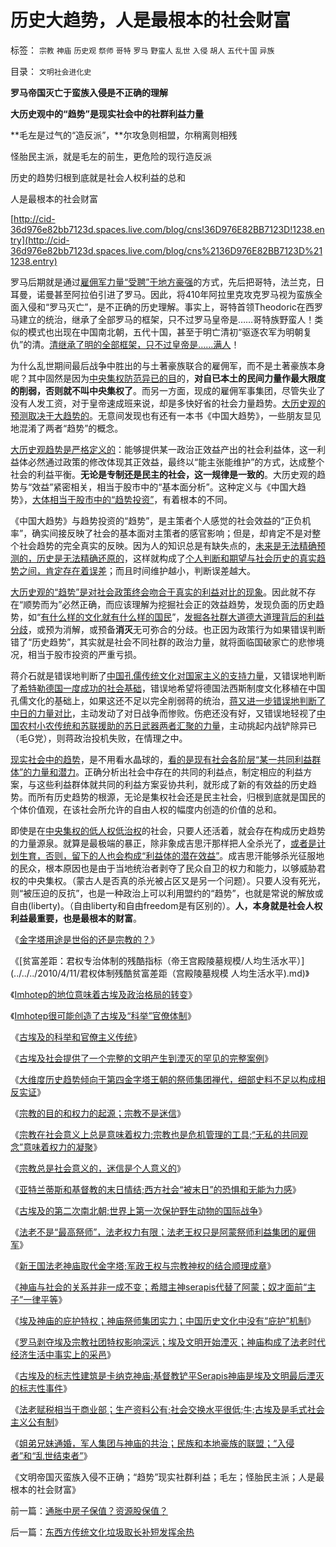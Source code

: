 # 历史大趋势，人是最根本的社会财富

标签： `宗教` `神庙` `历史观` `祭师` `哥特` `罗马` `野蛮人` `乱世` `入侵` `胡人` `五代十国` `异族` 

目录： `文明社会进化史`

**罗马帝国灭亡于蛮族入侵是不正确的理解**

**大历史观中的“趋势”是现实社会中的社群利益力量**

**毛左是过气的“造反派”，**尔攻急则相盟，尔稍离则相残

怪胎民主派，就是毛左的前生，更危险的现行造反派

历史的趋势归根到底就是社会人权利益的总和

人是最根本的社会财富

[http://cid-36d976e82bb7123d.spaces.live.com/blog/cns!36D976E82BB7123D!1238.entry](http://cid-36d976e82bb7123d.spaces.live.com/blog/cns%2136D976E82BB7123D%211238.entry)

罗马后期就是通过[雇佣军力量“受聘”于地方豪强](../../../2010/5/5/古埃及的历史不是法老的历史.md)的方式，先后把哥特，法兰克，日耳曼，诺曼甚至阿拉伯引进了罗马。因此，将410年阿拉里克攻克罗马视为蛮族全面入侵和“罗马灭亡”，是不正确的历史理解。事实上，哥特首领Theodoric在西罗马建立的统治，继承了全部罗马的框架，只不过罗马皇帝是……哥特族野蛮人！类似的模式也出现在中国南北朝，五代十国，甚至于明亡清初“驱逐农军为明朝复仇”的清。[清继承了明的全部框架，只不过皇帝是……满人](http://hi.baidu.com/darthchn/blog/item/91782e2a22e437f3e7cd402a.html)！

为什么乱世期间最后战争中胜出的与土著豪族联合的雇佣军，而不是土著豪族本身呢？其中固然是因为[中央集权防范异已的目](../../../2010/4/29/独立消费者的消失消除了自由职业的可能性.md)的，**对自已本土的民间力量作最大限度的削弱，否则就不叫中央集权了**。而另一方面，现成的雇佣军事集团，尽管失业了没有人发工资，对于皇帝速成班来说，却是多快好省的社会力量趋势。[大历史观的预测取决于大趋势的](../../../2010/4/28/大道无为：任何历史和现实的政策必须顺势而为.md)。无意间发现也有还有一本书《中国大趋势》，一些朋友显见地混淆了两者“趋势”的概念。

[大历史观趋势是严格定义的](../../../2010/3/16/历史趋势是不存在偶然性.md)：能够提供某一政治正效益产出的社会利益体，这一利益体必然通过政策的修改体现其正效益，最终以“能主张能维护”的方式，达成整个社会的利益平衡。**无论是专制还是民主的社会，这一规律是一致的**。大历史观的趋势与“效益”紧密相关，相当于股市中的“基本面分析”。这种定义与《中国大趋势》，[大体相当于股市中的“趋势投资”](../../../2009/3/4/博羿市场里，还有多少人不相信趋势投资？.md)，有着根本的不同。

《中国大趋势》与趋势投资的“趋势”，是主策者个人感觉的社会效益的“正负机率”，确实间接反映了社会的基本面对主策者的感官影响；但是，却肯定不是对整个社会趋势的完全真实的反映。因为人的知识总是有缺失点的，[未来是无法精确预测的，历史是无法精确还原的](../../../2010/5/9/历史是必须被假设的.md)，这样就构成了[个人判断和期望与社会历史的真实趋势之间，肯定存在着误差](../../../2010/3/11/文明历史有比公众预期巨大的惯性.md)；而且时间维护越小，判断误差越大。

[大历史观的“趋势”是对社会政策终会吻合于真实的利益对比的现象](../../../2010/3/11/希望以启蒙阻挡任何现实的趋势都是螳臂当车！.md)。因此就不存在“顺势而为”必然正确，而应该理解为挖掘社会正的效益趋势，发现负面的历史趋势，如“[有什么样的文化就有什么样的国民](../../../2010/4/15/“反对派”不是“对抗派”.md)”，[发掘各社群大道德大道理背后的利益分歧](../../../2010/1/17/春秋笔法“为了大众的利益”.md)，或预为消解，或预备**消灭**无可弥合的分歧。也正因为政策行为如果错误判断错了“历史趋势”，其实就是社会不同社群的政治力量，就将面临国破家亡的悲惨境况，相当于股市投资的严重亏损。

蒋介石就是错误地判断了[中国孔儒传统文化对国家主义的支持力量](../../../2009/3/22/宋明清在国学儒教绝对道德观维系下的必然败亡.md)，又错误地判断了[希特勒德国一度成功的社会基础](../../../2009/12/13/希特勒德国低效地浪费了百年市场经济的积累.md)，错误地希望将德国法西斯制度文化移植在中国孔儒文化的基础上，如果这还不足以完全削弱蒋的统治，[蒋又进一步错误地判断了中日的力量对比](../../../2009/12/3/蒋介石的塞克特方案令人费解.md)，主动发动了对日战争而惨败。伤疤还没有好，又错误地轻视了[中国农村小农传统和苏联援助的苏日武器两者汇聚的力量](../../../2009/9/18/农村包围城市只是信仰中的神话.md)，主动挑起内战铲除异已（毛G党），则蒋政治投机失败，在情理之中。

[现实社会中的趋势](../../../2010/3/11/希望以启蒙阻挡任何现实的趋势都是螳臂当车！.md)，是不用看水晶球的，[看的是现有社会各阶层“某一共同利益群体”的力量和潜力](../../../2009/7/21/唯物分析社会各阶层利益立场.md)。正确分析出社会中存在的共同的利益点，制定相应的利益方案，与这些利益群体就共同的利益方案妥协共利，就形成了新的有效益的历史趋势。而所有历史趋势的根源，无论是集权社会还是民主社会，归根到底就是国民的个体价值观，在该社会所允许的自由人权的幅度内创造的价值的总和。

即使是在[中央集权的低人权低治权](../../../2009/10/29/低人权和低治权的等效性，慈善的消费性质.md)的社会，只要人还活着，就会存在构成历史趋势的力量源泉。就算是最极端的暴正，除非象成吉思汗那样把人全杀光了，[或者是计划生育，否则，留下的人也会构成“利益体的潜在效益”](../../../2009/6/16/三脚猫真理观支持着计划苍生的优越信念.md)。成吉思汗能够杀光征服地的民众，根本原因也是由于当地统治者剥夺了民众自卫的权力和能力，以够威胁君权的中央集权。（蒙古人是否真的杀光被占区又是另一个问题）。只要人没有死光，则“被压迫的反抗”，也是一种政治上可以利用盟约的“趋势”，也就是常说的解放或自由(liberty)。（自由liberty和自由freedom是有区别的）。**人，本身就是社会人权利益最重要，也是最根本的财富**。



《[金字塔用途是世俗的还是宗教的？](../../../2010/4/11/金字塔用途是世俗的还是宗教的？.md)》

《[贫富差距：君权专治体制的残酷指标（帝王宫殿陵墓规模/人均生活水平）](../../../2010/4/11/君权体制残酷贫富差距（宫殿陵墓规模 人均生活水平).md)》

《[Imhotep的地位意味着古埃及政治格局的转变](../../../2010/4/12/Imhotep的地位意味着古埃及政治格局的转变.md)》

《[Imhotep很可能创造了古埃及“科举”官僚体制](../../../2010/4/12/Imhotep很可能创造了古埃及“科举”官僚体制.md)》

《[古埃及的科举和官僚主义传统](../../../2010/4/12/古埃及的科举和官僚主义传统.md)》

《[古埃及社会提供了一个完整的文明产生到湮灭的罕见的完整案例](../../../2010/4/13/古埃及提供一个类中国文明的完整生命周期.md)》

《[大维度历史趋势倾向于第四金字塔王朝的祭师集团禅代，细部史料不足以构成相反实证](../../../2010/4/13/历史的细考权威没有“更权威”的发言权.md)》

《[宗教的目的和权力的起源；宗教不是迷信](../../../2010/4/13/宗教的目的和权力的起源；宗教不是迷信.md)》

《[宗教在社会意义上总是意味着权力;宗教也是危机管理的工具;“无私的共同观念”意味着权力的凝聚](../../../2010/4/13/宗教也是危机管理的工具.md)》

《[宗教总是社会意义的，迷信是个人意义的](../../../2010/4/14/宗教总是社会意义的，迷信是个人意义的.md)》

《[亚特兰蒂斯和基督教的末日情结;西方社会“被末日”的恐惧和无能为力感](../../../2010/5/4/亚特兰蒂斯和基督教的末日情结和“被末日”的恐惧.md)》

《[古埃及的第二次南北朝;世界上第一次保护野生动物的国际战争](../../../2010/5/5/世界上第一次保护野生动物的国际战争.md)》

《[法老不是“最高祭师”，法老权力有限；法老王权只是阿蒙祭师利益集团的雇佣军](../../../2010/5/5/古埃及的历史不是法老的历史.md)》

《[新王国法老神庙取代金字塔;军政王权与宗教神权的结合顺理成章](../../../2010/5/5/王权与宗教神权的互利结合.md)》

《[神庙与社会的关系并非一成不变；希腊主神serapis代替了阿蒙；奴才面前“主子”一律平等](../../../2010/5/8/古埃及：奴才面前“主子”一律平等.md)》

《[埃及神庙的庇护特权；神庙祭师集团实力；中国历史文化中没有“庇护”机制](http://blog.sina.com.cn/s/blog_5563a64d0100iaji.html)》

《[罗马剥夺埃及宗教社团特权影响深远；埃及文明开始湮灭；神庙构成了法老时代经济生活中事实上的采邑](../../../2010/5/8/神庙构成了法老时代经济生活中事实上的采邑.md)》

《[古埃及的标志性建筑是卡纳克神庙;基督教铲平Serapis神庙是埃及文明最后湮灭的标志性事件](../../../2010/5/13/Serapis神庙标志埃及文明最后湮灭.md)》

《[法老赋税相当于商业部；生产资料公有;社会交换水平很低;牛;古埃及是毛式社会主义公有制](../../../2010/5/13/古埃及近似毛式社会主义公有制,和牛.md)》

《[姐弟兄妹通婚，军人集团与神庙的共治；民族和本地豪族的联盟；“入侵者”和“乱世结束者”](../../../2010/5/13/“入侵者”和“乱世结束者”常常是外族雇佣军.md)》

《文明帝国灭蛮族入侵不正确；“趋势”现实社群利益；毛左；怪胎民主派；人是最根本的社会财富》

前一篇：[通胀中房子保值？资源股保值？](../../../2010/5/13/通胀中房子保值？资源股保值？.md)

后一篇：[东西方传统文化垃圾取长补短发挥余热](../../../2010/5/13/东西方传统文化垃圾取长补短发挥余热.md)